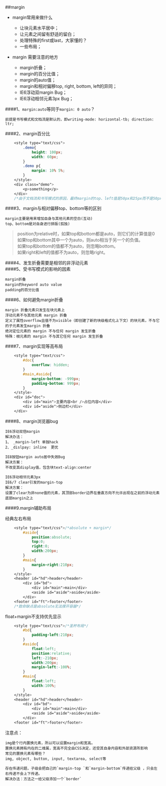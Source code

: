 ##margin
* margin常用来做什么
    * 让块元素水平居中；
    * 让元素之间留有舒适的留白；
    * 处理特殊的first或last，大家懂的？
    * 一些布局；

* margin 需要注意的地方
    * margin折叠；
    * margin的百分比值；
    * margin的auto值；
    * margin和相对偏移top, right, bottom, left的异同；
    * IE6浮动双margin Bug；
    * IE6浮动相邻元素3px Bug；

####1、`margin:auto`等同于`margin: 0 auto`？     

    前提是书写模式和文档流是默认的，即writing-mode: horizontal-tb; direction: ltr;
####2、margin百分比
```css
    <style type="text/css">
        .demo{
            height: 100px;
            width: 60px;
        }
        .demo p{
            margin: 10% 5%;
        }
    </style>
    <div class="demo">
        <p>something</p>
    </div>
    /*由于文档流和书写模式的原因，最终margin的top、left值是50px和25px而不是50px和30px。*/
```

####3、margin与相对偏移top、bottom等的区别
    
    margin主要是用来增加自身与其他元素的空白(互动)
    top、bottom是对自身进行排版(孤独)

>   position为relative时，如果top和bottom都是auto，则它们的计算值是0     
    如果top和bottom其中一个为auto，则auto相当于另一个的负值。     
    如果top和bottom的值都不为auto，则忽略bottom。     
    如果right和left的值都不为auto，则忽略right。

      
####4、发生折叠需要是相邻的非浮动元素     
####5、受书写模式的影响的因素     

    margin折叠
    margin的keyword auto value
    padding的百分比值

####6、如何避免margin折叠     

    margin 折叠元素只发生在块元素上
    浮动元素不与其他元素 margin 折叠
    定义了属性overflow且值不为visible（即创建了新的块级格式化上下文）的块元素，不与它的子元素发生margin 折叠
    绝对定位元素的 margin 不与任何 margin 发生折叠
    特殊：根元素的 margin 不与其它任何 margin 发生折叠


####7、margin实现等高布局
```css
    <style type="text/css">
        #doc{
            overflow: hidden;
        }
        #main,#aside{
            margin-bottom: -999px;
            padding-bottom: 999px;
        }
    </style>
    <div id="doc">
        <div id="main">主要内容<br />占位内容</div>
        <div id="aside">侧边栏</div>
    </div>
```
  
####8、margin浏览器bug      

    IE6浮动双倍margin 
    解决办法：
    1、 _margin-left 单独hack
    2、_dislpay: inline  更优

    IE8按钮margin auto居中失效Bug
    解决方案：
    不改变其display值，包含块text-align:center

    IE6浮动相邻元素3px
    IE6/7 clear引发的margin-top
    解决方案：
    设置了clear为非none值的元素，其顶部border边界在垂直方向不允许出现在之前的浮动元素底部margin之上


####9.margin辅助布局

经典左右布局
```css
    <style type="text/css">/*absolute + margin*/
        #aside{
            position:absolute;
            top:0;
            right:0;
            width:200px;
        }
        #main{
            margin-right:210px;
        }
    </style>
    <header id="hd">header</header>
        <div id="bd">
            <div id="main">main</div>
            <aside id="aside">aside</aside>
        </div>
    <footer id="ft">footer</footer>
    /*致命缺点是absolute无法撑开容器*/
```
float+margin不支持优先显示
```css
    <style type="text/css">/*圣杯布局*/
        #bd{
            padding-left:210px;
        }
        #aside{
            float:left;
            position:relative;
            left:-210px;
            width:200px;
            margin-left:-100%;
        }
        #main{
            float:left;
            width:100%;
        }
    </style>
    <header id="hd">header</header>
        <div id="bd">
            <div id="main">main</div>
            <aside id="aside">aside</aside>
        </div>
    <footer id="ft">footer</footer>
```

注意点：    

    img是个行内置换元素，所以可以设置margin和宽高。
    置换元素拥有内在的二维属，宽高不完全由CSS决定，还受其自身内容和外部资源所影响
    常见的置换元素有哪些？
    img, object, button, input, textarea, select等

    存在传递问题，子级会把自己的`margin-top `和`margin-bottom`传递给父级 ，只会左右传递不会上下传递。     
    解决办法：方法之一给父级添加一个`border`   